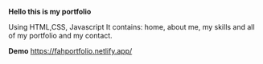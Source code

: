 **Hello this is my portfolio**

Using HTML,CSS, Javascript
It contains: home, about me, my skills and all of my portfolio and my contact.

**Demo**
https://fahportfolio.netlify.app/
